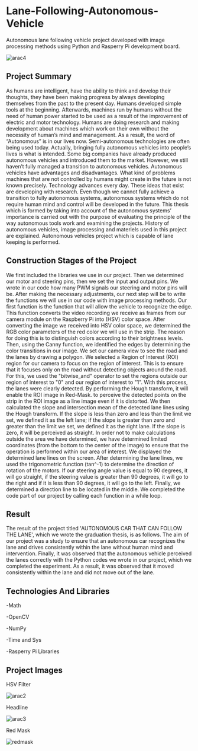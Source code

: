 # Lane-Following-Autonomous-Vehicle

Autonomous lane following vehicle project developed with image processing methods using Python and Rasperry Pi development board.

![arac4](https://github.com/yusuffemreavsar/Lane-Following-Autonomous-Vehicle/assets/100023813/53a518ef-2627-4d31-a7d7-45bdd548fb3f)

## Project Summary
As humans are intelligent, have the ability to think and develop their thoughts, they have been making progress by always developing themselves from the past to the present day. Humans developed simple tools at the beginning. Afterwards, machines run by humans without the need of human power started to be used as a result of the improvement of electric and motor technology. Humans are doing research and making development about machines which work on their own without the necessity of human’s mind and management. As a result, the word of  “Autonomous” is in our lives now. Semi-autonomous technologies are often being used today. Actually, bringing fully autonomous vehicles into people’s lives is what is intended. Some big companies have already produced autonomous vehicles and introduced them to the market. However, we still haven’t fully managed a transition to autonomous vehicles. Autonomous vehicles have advantages and disadvantages. What kind of problems machines that are not controlled by humans might create in the future is not known precisely. Technology advances every day. These ideas that exist are developing with research. Even though we cannot fully achieve a transition to fully autonomous systems, autonomous systems which do not require human mind and control will be developed in the future. This thesis which is formed by taking into account of the autonomous systems’ importance is carried out with the purpose of evaluating the principle of the way autonomous tools work and examining the projects. History of autonomous vehicles, image processing and materiels used in this project are explained. Autonomous vehicles project which is capable of lane keeping is performed.
## Construction Stages of the Project

We first included the libraries we use in our project. Then we determined our motor and steering pins, then we set the input and output pins. We wrote in our code how many PWM signals our steering and motor pins will be. After making the necessary adjustments, our next step will be to write the functions we will use in our code with image processing methods. Our first function is the function that will allow the vehicle to recognize the edge. This function converts the video recording we receive as frames from our camera module on the Raspberry Pi into (HSV) color space. After converting the image we received into HSV color space, we determined the RGB color parameters of the red color we will use in the strip. The reason for doing this is to distinguish colors according to their brightness levels. Then, using the Canny function, we identified the edges by determining the color transitions in our image. We set our camera view to see the road and the lanes by drawing a polygon. We selected a Region of Interest (ROI) region for our camera to focus on the region of interest. This is to ensure that it focuses only on the road without detecting objects around the road. For this, we used the "bitwise_and" operator to set the regions outside our region of interest to "0" and our region of interest to "1". With this process, the lanes were clearly detected. By performing the Hough transform, it will enable the ROI image in Red-Mask. to perceive the detected points on the strip in the ROI image as a line image even if it is distorted. We then calculated the slope and intersection mean of the detected lane lines using the Hough transform. If the slope is less than zero and less than the limit we set, we defined it as the left lane; if the slope is greater than zero and greater than the limit we set, we defined it as the right lane. If the slope is zero, it will be perceived as straight. In order not to make calculations outside the area we have determined, we have determined limited coordinates (from the bottom to the center of the image) to ensure that the operation is performed within our area of interest. We displayed the determined lane lines on the screen. After determining the lane lines, we used the trigonometric function (tan^-1) to determine the direction of rotation of the motors. If our steering angle value is equal to 90 degrees, it will go straight, if the steering value is greater than 90 degrees, it will go to the right and if it is less than 90 degrees, it will go to the left. Finally, we determined a direction line to be located in the middle. We completed the code part of our project by calling each function in a while loop.
## Result
The result of the project titled 'AUTONOMOUS CAR THAT CAN FOLLOW THE LANE', which we wrote the graduation thesis, is as follows. The aim of our project was a study to ensure that an autonomous car recognizes the lane and drives consistently within the lane without human mind and intervention. Finally, it was observed that the autonomous vehicle perceived the lanes correctly with the Python codes we wrote in our project, which we completed the experiment. As a result, it was observed that it moved consistently within the lane and did not move out of the lane. 
## Technologies And Libraries
-Math

-OpenCV

-NumPy

-Time and Sys

-Rasperry Pi Libraries
## Project Images

HSV Filter

![arac2](https://github.com/yusuffemreavsar/Lane-Following-Autonomous-Vehicle/assets/100023813/1629e673-2392-4cbb-bf9b-7dcee14960ed)

Headline  

![arac3](https://github.com/yusuffemreavsar/Lane-Following-Autonomous-Vehicle/assets/100023813/7b2b4cb8-8c96-4bef-b5fd-3f354d730e0f)

Red Mask

![redmask](https://github.com/yusuffemreavsar/Lane-Following-Autonomous-Vehicle/assets/100023813/5b8c4dba-5f8e-4502-b22f-bc8fc97bde31)


  
